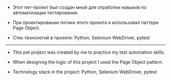 * Этот пет-проект был создан мной для отработки навыков по автоматизации тестирования.

* При проектировании логики этого проекта я использовал паттерн Page Object.

* Стек технологий в проекте: Python, Selenium WebDriver, pytest
___________________________________________________________________________________

* This pet project was created by me to practice my test automation skills.

* When designing the logic of this project I used the Page Object pattern.

* Technology stack in the project: Python, Selenium WebDriver, pytest
